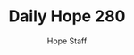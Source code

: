 ---
image: /assets/img/daily-hope-default-artwork.png
title: Daily Hope 280
number: 280
categories:
  - Daily Hope
author: Hope Staff
notes: Daily Hope 280
embed: >-
  <iframe style="border-radius:12px" src="https://open.spotify.com/embed/episode/4F7iCTMucr1UdptxAl98NC?utm_source=generator" width="100%" height="352" frameBorder="0" allowfullscreen="" allow="autoplay; clipboard-write; encrypted-media; fullscreen; picture-in-picture" loading="lazy"></iframe>
---